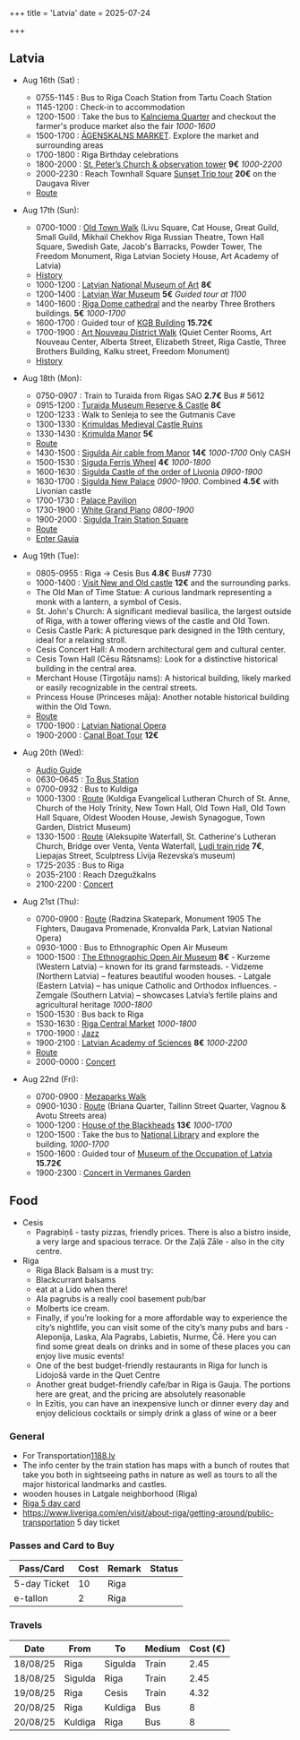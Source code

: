 +++
title = 'Latvia'
date = 2025-07-24

+++

## Latvia

- Aug 16th (Sat) :

  - 0755-1145 : Bus to Riga Coach Station from Tartu Coach Station
  - 1145-1200 : Check-in to accommodation
  - 1200-1500 : Take the bus to [Kalnciema Quarter](https://www.liveriga.com/en/3098-kalnciema-quarter) and checkout the farmer's produce market also the fair _1000-1600_
  - 1500-1700 : [ĀGENSKALNS MARKET](https://www.agenskalnatirgus.lv/en). Explore the market and surrounding areas
  - 1700-1800 : Riga Birthday celebrations
  - 1800-2000 : [St. Peter’s Church & observation tower](https://www.liveriga.com/en/1628-st-peter-s-church) **9€** _1000-2200_
  - 2000-2230 : Reach Townhall Square [Sunset Trip tour](https://rivercruises.lv/en/) **20€** on the Daugava River
  - [Route](https://maps.app.goo.gl/DKw3HUVEjmYaNZFt6)

- Aug 17th (Sun):

  - 0700-1000 : [Old Town Walk](https://maps.app.goo.gl/HjrFQzmVNpZsDRfb9) (Livu Square, Cat House, Great Guild, Small Guild, Mikhail Chekhov Riga Russian Theatre, Town Hall Square, Swedish Gate, Jacob's Barracks, Powder Tower, The Freedom Monument, Riga Latvian Society House, Art Academy of Latvia)
  - [History](https://www.gpsmycity.com/tours/riga-old-town-walking-tour-4322.html)
  - 1000-1200 : [Latvian National Museum of Art](https://www.liveriga.com/en/1176-latvian-national-museum-of-art) **8€**
  - 1200-1400 : [Latvian War Museum](https://www.karamuzejs.lv/lkm/about-museum) **5€** _Guided tour at 1100_
  - 1400-1600 : [Riga Dome cathedral](https://doms.lv/en) and the nearby Three Brothers buildings. **5€** _1000-1700_
  - 1600-1700 : Guided tour of [KGB Building](https://okupacijasmuzejs.lv/en) **15.72€**
  - 1700-1900 : [Art Nouveau District Walk](https://maps.app.goo.gl/G4DyVxkH61DYHdns5) (Quiet Center Rooms, Art Nouveau Center, Alberta Street, Elizabeth Street, Riga Castle, Three Brothers Building, Kalku street, Freedom Monument)
  - [History](https://www.gpsmycity.com/tours/art-nouveau-architecture-walk-4175.html)

- Aug 18th (Mon):

  - 0750-0907 : Train to Turaida from Rigas SAO **2.7€** Bus # 5612
  - 0915-1200 : [Turaida Museum Reserve & Castle](https://turaida-muzejs.lv/en/for-visitors/) **8€**
  - 1200-1233 : Walk to Senleja to see the Gutmanis Cave
  - 1300-1330 : [Krimuldas Medieval Castle Ruins](https://tourism.sigulda.lv/objects/krimuldas-viduslaiku-pilsdrupas/?lang=en)
  - 1330-1430 : [Krimulda Manor](https://tourism.sigulda.lv/objects/krimuldas-muiza/?lang=en) **5€**
  - [Route](https://maps.app.goo.gl/tW61jW87UerxLuNt5)
  - 1430-1500 : [Sigulda Air cable from Manor](https://tourism.sigulda.lv/objects/gaisa-trosu-cels-vagonins/?lang=en) **14€** _1000-1700_ Only CASH
  - 1500-1530 : [Siguda Ferris Wheel](https://tourism.sigulda.lv/objects/panoramas-rats/?lang=en) **4€** _1000-1800_
  - 1600-1630 : [Sigulda Castle of the order of Livonia](https://tourism.sigulda.lv/objects/livonijas-ordena-siguldas-pils/?lang=en) _0900-1900_
  - 1630-1700 : [Sigulda New Palace](https://tourism.sigulda.lv/objects/siguldas-jauna-pils-un-pils-kvartals/?lang=en) _0900-1900_. Combined **4.5€** with Livonian castle
  - 1700-1730 : [Palace Pavilion](https://tourism.sigulda.lv/objects/pils-paviljons/?lang=en)
  - 1730-1900 : [White Grand Piano](https://tourism.sigulda.lv/objects/baltais-fligelis-2/?lang=en) _0800-1900_
  - 1900-2000 : [Sigulda Train Station Square](https://tourism.sigulda.lv/objects/stacijas-laukums-un-laimas-pulkstenis/?lang=en)
  - [Route](https://maps.app.goo.gl/rTGz6GmEvQnK4po7A)
  - [Enter Gauja](https://www.entergauja.com/en/enter-gauja/about-region)

- Aug 19th (Tue):

  - 0805-0955 : Riga -> Cesis Bus **4.8€** Bus# 7730
  - 1000-1400 : [Visit New and Old castle](https://cesupils.lv/en/plan-your-visit/prices/entrance-fee-in-castle-complex/) **12€** and the surrounding parks.
  - The Old Man of Time Statue: A curious landmark representing a monk with a lantern, a symbol of Cesis.
  - St. John's Church: A significant medieval basilica, the largest outside of Riga, with a tower offering views of the castle and Old Town.
  - Cesis Castle Park: A picturesque park designed in the 19th century, ideal for a relaxing stroll.
  - Cesis Concert Hall: A modern architectural gem and cultural center.
  - Cesis Town Hall (Cēsu Rātsnams): Look for a distinctive historical building in the central area.
  - Merchant House (Tirgotāju nams): A historical building, likely marked or easily recognizable in the central streets.
  - Princess House (Princeses māja): Another notable historical building within the Old Town.
  - [Route](https://maps.app.goo.gl/i6wHitMJB3DfixN36)
  - 1700-1900 : [Latvian National Opera](https://www.opera.lv/en/)
  - 1900-2000 : [Canal Boat Tour](https://rivercruises.lv/en/) **12€**

- Aug 20th (Wed):

  - [Audio Guide](https://visitkuldiga.com/gidi/?lang=en)
  - 0630-0645 : [To Bus Station](https://maps.app.goo.gl/y2fqjmDzLzJwsd1d7)
  - 0700-0932 : Bus to Kuldiga
  - 1000-1300 : [Route](https://maps.app.goo.gl/HhcyHQ1X8jpDT5Vm7) (Kuldiga Evangelical Lutheran Church of St. Anne, Church of the Holy Trinity, New Town Hall, Old Town Hall, Old Town Hall Square, Oldest Wooden House, Jewish Synagogue, Town Garden, District Museum)
  - 1330-1500 : [Route](https://maps.app.goo.gl/ztHJ4j44yaGZqTmu5) (Aleksupite Waterfall, St. Catherine's Lutheran Church, Bridge over Venta, Venta Waterfall, [Ludi train ride](https://visitkuldiga.com/aktivitate/citi-piedzivojumi/ekskursiju-vilcienins-ludis/?lang=en) **7€**, Liepajas Street, Sculptress Līvija Rezevska’s museum)
  - 1725-2035 : Bus to Riga
  - 2035-2100 : Reach Dzegužkalns
  - 2100-2200 : [Concert](https://www.liveriga.com/en/visit/events/festivals-festivities/outdoor-concert-season-at-dzeguzkalns-park-open-air-stage)

- Aug 21st (Thu):

  - 0700-0900 : [Route](https://maps.app.goo.gl/zYxDwbsLTBdTTZLG8) (Radzina Skatepark, Monument 1905 The Fighters, Daugava Promenade, Kronvalda Park, Latvian National Opera)
  - 0930-1000 : Bus to Ethnographic Open Air Museum
  - 1000-1500 : [The Ethnographic Open Air Museum](http://brivdabasmuzejs.lv/en/) **8€** - Kurzeme (Western Latvia) – known for its grand farmsteads. - Vidzeme (Northern Latvia) – features beautiful wooden houses. - Latgale (Eastern Latvia) – has unique Catholic and Orthodox influences. - Zemgale (Southern Latvia) – showcases Latvia’s fertile plains and agricultural heritage _1000-1800_
  - 1500-1530 : Bus back to Riga
  - 1530-1630 : [Riga Central Market](https://centraltirgus.lv/darba-laiki/) _1000-1800_
  - 1700-1900 : [Jazz](https://www.liveriga.com/en/visit/events/outdoor-events/jazz-in-old-town-at-the-small-guild-hall-garden)
  - 1900-2100 : [Latvian Academy of Sciences](https://panoramariga.lv/) **8€** _1000-2200_
  - [Route](https://maps.app.goo.gl/81vV8WoVrhQG1Lvc6)
  - 2000-0000 : [Concert](https://www.liveriga.com/en/visit/events/outdoor-events/open-air-concerts-at-kalnciema-quarter)

- Aug 22nd (Fri):

  - 0700-0900 : [Mezaparks Walk](https://maps.app.goo.gl/Kjhvg3x6yEryKkZNA)
  - 0900-1030 : [Route](https://maps.app.goo.gl/EWKHoajjEDrZMKSY8) (Briana Quarter, Tallinn Street Quarter, Vagnou & Avotu Streets area)
  - 1000-1200 : [House of the Blackheads](https://www.liveriga.com/en/2023-house-of-the-blackheads) **13€** _1000-1700_
  - 1200-1500 : Take the bus to [National Library](https://www.lnb.lv/en/library/apmeklejums/) and explore the building. _1000-1700_
  - 1500-1600 : Guided tour of [Museum of the Occupation of Latvia](https://okupacijasmuzejs.lv/en) **15.72€**
  - 1900-2300 : [Concert in Vermanes Garden](https://www.liveriga.com/en/visit/events/festivals-festivities/outdoor-concert-season-at-vermanes-garden-open-air-stage-1)

## Food

- Cesis
  - Pagrabiņš - tasty pizzas, friendly prices. There is also a bistro inside, a very large and spacious terrace. Or the Zaļā Zāle - also in the city centre.
- Riga
  - Riga Black Balsam is a must try:
  - Blackcurrant balsams
  - eat at a Lido when there!
  - Ala pagrubs is a really cool basement pub/bar
  - Molberts ice cream.
  - Finally, if you’re looking for a more affordable way to experience the city’s nightlife, you can visit some of the city’s many pubs and bars - Aleponija, Laska, Ala Pagrabs, Labietis, Nurme, Čē. Here you can find some great deals on drinks and in some of these places you can enjoy live music events!
  - One of the best budget-friendly restaurants in Riga for lunch is Lidojošā varde in the Quet Centre
  - Another great budget-friendly cafe/bar in Riga is Gauja. The portions here are great, and the pricing are absolutely reasonable
  - In Ezītis, you can have an inexpensive lunch or dinner every day and enjoy delicious cocktails or simply drink a glass of wine or a beer

### General

- For Transportation[1188.lv](https://www.1188.lv/en/transport)
- The info center by the train station has maps with a bunch of routes that take you both in sightseeing paths in nature as well as tours to all the major historical landmarks and castles.
- wooden houses in Latgale neighborhood (Riga)
- [Riga 5 day card](https://www.rigassatiksme.lv/en/tickets-and-e-ticket/types-of-e-tickets/non-personalised-e-ticket/)
- https://www.liveriga.com/en/visit/about-riga/getting-around/public-transportation 5 day ticket

### Passes and Card to Buy

| Pass/Card    | Cost | Remark | Status |
| ------------ | ---- | ------ | ------ |
| 5-day Ticket | 10   | Riga   |        |
| e-tallon     | 2    | Riga   |        |

### Travels

| Date     | From    | To      | Medium | Cost (€) |
| -------- | ------- | ------- | ------ | -------- |
| 18/08/25 | Riga    | Sigulda | Train  | 2.45     |
| 18/08/25 | Sigulda | Riga    | Train  | 2.45     |
| 19/08/25 | Riga    | Cesis   | Train  | 4.32     |
| 20/08/25 | Riga    | Kuldiga | Bus    | 8        |
| 20/08/25 | Kuldiga | Riga    | Bus    | 8        |
